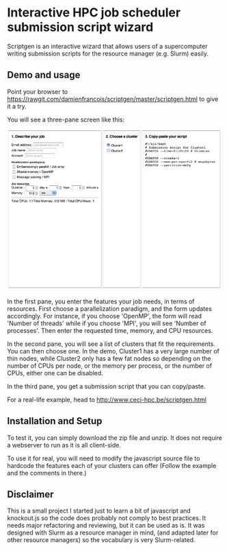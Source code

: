 Interactive HPC job scheduler submission script wizard
======================================================

Scriptgen is an interactive wizard that allows users of a supercomputer writing submission scripts for the resource manager (e.g. Slurm) easily.

Demo and usage
--------------

Point your browser to https://rawgit.com/damienfrancois/scriptgen/master/scriptgen.html to give it a try.

You will see a three-pane screen like this:

![screenshot](https://github.com/damienfrancois/scriptgen/blob/master/img/screenshot.png)

In the first pane, you enter the features your job needs, in terms of resources. First choose a parallelization paradigm, and the form updates accordingly. For instance, if you choose 'OpenMP', the form will read 'Number of threads' while if you choose 'MPI', you will see 'Number of processes'. Then enter the requested time, memory, and CPU resources.

In the second pane, you will see a list of clusters that fit the requirements. You can then choose one. In the demo, Cluster1 has a very large number of thin nodes, while Cluster2 only has a few fat nodes so depending on the number of CPUs per node, or the memory per process, or the number of CPUs, either one can be disabled. 

In the third pane, you get a submission script that you can copy/paste.

For a real-life example, head to <http://www.ceci-hpc.be/scriptgen.html>

Installation and Setup
----------------------

To test it, you can simply download the zip file and unzip. It does not require a webserver to run as it is all client-side. 

To use it for real, you will need to modify the javascript source file to hardcode the features each of your clusters can offer (Follow the example and the comments in there.) 

Disclaimer
----------

This is a small project I started just to learn a bit of javascript and knockout.js so the code does probably not comply to best practices. It needs major refactoring and reviewing, but it can be used as is. It was designed with Slurm as a resource manager in mind, (and adapted later for other resource managers) so the vocabulary is very Slurm-related.
